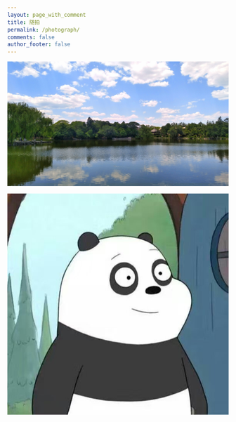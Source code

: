 ```yaml
---
layout: page_with_comment
title: 随拍
permalink: /photograph/
comments: false
author_footer: false
---
```


![avatar](/images/20180702-01.jpg)

![avatar](/images/header.jpg)
